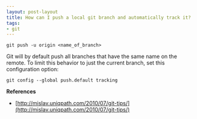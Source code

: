 ```yaml
---
layout: post-layout
title: How can I push a local git branch and automatically track it?
tags:
- git
---
```


    git push -u origin <name_of_branch>

Git will by default push all branches that have the same name on the remote. To
limit this behavior to just the current branch, set this configuration option:

    git config --global push.default tracking

**References**  

- [http://mislav.uniqpath.com/2010/07/git-tips/](http://mislav.uniqpath.com/2010/07/git-tips/)


